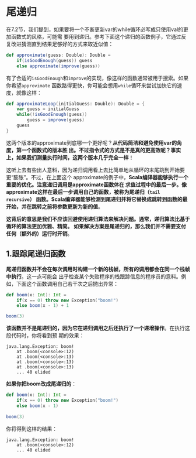 尾递归
================================================================================
在7.2节，我们提到，如果要将一个不断更新var的while循环必写成只使用val的更加函数式的风格，可能需
要用到递归。参考下面这个递归的函数例子，它通过反复改进猜测直到结果足够好的方式来取近似值：
```scala
def approximate(guess: Double): Double = 
    if(isGoodEnough(guess)) guess
    else approximate(improve(guess))
```
有了合适的`isGoodEnough`和`improve`的实现，像这样的函数通常被用于搜索。如果你希望`approvimate`
函数路得更快，你可能会想用`while`循环来尝试加快它的速度，就像这样：
```scala
def approximateLoop(initialGuess: Double): Double = {
    var guess = initialGuess
    while(!isGoodEnough(guess))
        guess = improve(guess)
    guess
}
```
这两个版本的approximate到底哪一个更好呢？**从代码简洁和避免使用var的角度，第一个函数式的版本胜
出。不过指令式的方式是不是真的更高效呢？事实上，如果我们测量执行时间，这两个版本几乎完全一样**！

这听上去有些出人意料，因为递归调用看上去比简单地从循环的末尾跳到开始要更“膨胀”。不过，在上面这个
approximate的例子中，**Scala编译器能够执行一个重要的优化。注意递归调用是approximate函数体在
求值过程中的最后一步。像approximate这样在最后一步调用自己的函数，被称为尾递归（`tail recursive`）
函数。Scala编译器能够检测到尾递归并将它替换成跳转到函数的最开始，并在跳转之前将参数更新为新的值**。

**这背后的意思是我们不应该回避使用递归算法来解决问题。通常，递归算法比基于循环的算法更加优雅、精简。
如果解决方案是尾递归的，那么我们并不需要支付任何（额外的）运行时开销**。

## 1.跟踪尾递归函数
**尾递归函数并不会在每次调用时构建一个新的栈帧，所有的调用都会在同一个栈帧中执行**。这一点可能会
出乎检查某个失败程序的栈跟踪信息的程序员的意料。例如，下面这个函数调用自己若干次之后抛出异常：
```scala
def boom(x: Int): Int =
    if(x == 0) throw new Exception("boom!")
    else boom(x - 1) + 1

boom(3)
```
**该函数并不是尾递归的，因为它在递归调用之后还执行了一个递增操作**。在执行这段代码时，你将看到预
期的效果：
```
java.lang.Exception: boom!
    at .boom(<console>:12)
    at .boom(<console>:13)
    at .boom(<console>:13)
    at .boom(<console>:13)
    ... 40 elided
```
**如果你把boom改成尾递归的**：
```scala
def boom(x: Int): Int =
    if(x == 0) throw new Exception("boom!")
    else boom(x - 1) 
    
boom(3)
```
你将得到这样的结果：
```
java.lang.Exception: boom!
    at .boom(<console>:12)
    ... 40 elided
```

